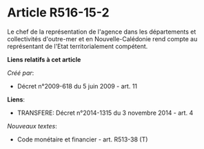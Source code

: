 # Article R516-15-2

Le chef de la représentation de l'agence dans les départements et collectivités d'outre-mer et en Nouvelle-Calédonie rend
compte au représentant de l'Etat territorialement compétent.

**Liens relatifs à cet article**

_Créé par_:

  - Décret n°2009-618 du 5 juin 2009 - art. 11

**Liens**:

  - TRANSFERE: Décret n°2014-1315 du 3 novembre 2014 - art. 4

_Nouveaux textes_:

  - Code monétaire et financier - art. R513-38 (T)
